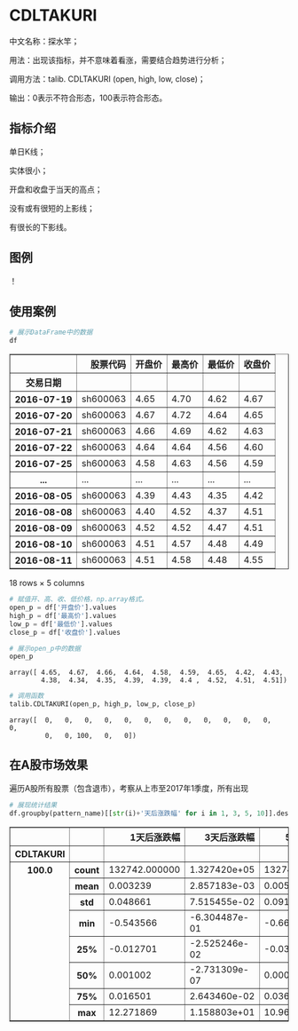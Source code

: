 
# CDLTAKURI
中文名称：探水竿；

用法：出现该指标，并不意味着看涨，需要结合趋势进行分析；

调用方法：talib. CDLTAKURI (open, high, low, close)；

输出：0表示不符合形态，100表示符合形态。

## 指标介绍
单日K线；

实体很小；

开盘和收盘于当天的高点；

没有或有很短的上影线；

有很长的下影线。

## 图例

！[](/assets/CDLTAKURI_sh600063.png)

## 使用案例


```python
# 展示DataFrame中的数据
df
```




<div>
<table border="1" class="dataframe">
  <thead>
    <tr style="text-align: right;">
      <th></th>
      <th>股票代码</th>
      <th>开盘价</th>
      <th>最高价</th>
      <th>最低价</th>
      <th>收盘价</th>
    </tr>
    <tr>
      <th>交易日期</th>
      <th></th>
      <th></th>
      <th></th>
      <th></th>
      <th></th>
    </tr>
  </thead>
  <tbody>
    <tr>
      <th>2016-07-19</th>
      <td>sh600063</td>
      <td>4.65</td>
      <td>4.70</td>
      <td>4.62</td>
      <td>4.67</td>
    </tr>
    <tr>
      <th>2016-07-20</th>
      <td>sh600063</td>
      <td>4.67</td>
      <td>4.72</td>
      <td>4.64</td>
      <td>4.65</td>
    </tr>
    <tr>
      <th>2016-07-21</th>
      <td>sh600063</td>
      <td>4.66</td>
      <td>4.69</td>
      <td>4.62</td>
      <td>4.63</td>
    </tr>
    <tr>
      <th>2016-07-22</th>
      <td>sh600063</td>
      <td>4.64</td>
      <td>4.64</td>
      <td>4.56</td>
      <td>4.60</td>
    </tr>
    <tr>
      <th>2016-07-25</th>
      <td>sh600063</td>
      <td>4.58</td>
      <td>4.63</td>
      <td>4.56</td>
      <td>4.59</td>
    </tr>
    <tr>
      <th>...</th>
      <td>...</td>
      <td>...</td>
      <td>...</td>
      <td>...</td>
      <td>...</td>
    </tr>
    <tr>
      <th>2016-08-05</th>
      <td>sh600063</td>
      <td>4.39</td>
      <td>4.43</td>
      <td>4.35</td>
      <td>4.42</td>
    </tr>
    <tr>
      <th>2016-08-08</th>
      <td>sh600063</td>
      <td>4.40</td>
      <td>4.52</td>
      <td>4.37</td>
      <td>4.51</td>
    </tr>
    <tr>
      <th>2016-08-09</th>
      <td>sh600063</td>
      <td>4.52</td>
      <td>4.52</td>
      <td>4.47</td>
      <td>4.51</td>
    </tr>
    <tr>
      <th>2016-08-10</th>
      <td>sh600063</td>
      <td>4.51</td>
      <td>4.57</td>
      <td>4.48</td>
      <td>4.49</td>
    </tr>
    <tr>
      <th>2016-08-11</th>
      <td>sh600063</td>
      <td>4.51</td>
      <td>4.58</td>
      <td>4.48</td>
      <td>4.55</td>
    </tr>
  </tbody>
</table>
<p>18 rows × 5 columns</p>
</div>




```python
# 赋值开、高、收、低价格，np.array格式。
open_p = df['开盘价'].values
high_p = df['最高价'].values
low_p = df['最低价'].values
close_p = df['收盘价'].values
```


```python
# 展示open_p中的数据
open_p
```




    array([ 4.65,  4.67,  4.66,  4.64,  4.58,  4.59,  4.65,  4.42,  4.43,
            4.38,  4.34,  4.35,  4.39,  4.39,  4.4 ,  4.52,  4.51,  4.51])




```python
# 调用函数
talib.CDLTAKURI(open_p, high_p, low_p, close_p)
```




    array([  0,   0,   0,   0,   0,   0,   0,   0,   0,   0,   0,   0,   0,
             0,   0, 100,   0,   0])



## 在A股市场效果
遍历A股所有股票（包含退市），考察从上市至2017年1季度，所有出现


```python
# 展现统计结果
df.groupby(pattern_name)[[str(i)+'天后涨跌幅' for i in 1, 3, 5, 10]].describe()
```




<div>
<table border="1" class="dataframe">
  <thead>
    <tr style="text-align: right;">
      <th></th>
      <th></th>
      <th>1天后涨跌幅</th>
      <th>3天后涨跌幅</th>
      <th>5天后涨跌幅</th>
      <th>10天后涨跌幅</th>
    </tr>
    <tr>
      <th>CDLTAKURI</th>
      <th></th>
      <th></th>
      <th></th>
      <th></th>
      <th></th>
    </tr>
  </thead>
  <tbody>
    <tr>
      <th rowspan="8" valign="top">100.0</th>
      <th>count</th>
      <td>132742.000000</td>
      <td>1.327420e+05</td>
      <td>132742.000000</td>
      <td>132742.000000</td>
    </tr>
    <tr>
      <th>mean</th>
      <td>0.003239</td>
      <td>2.857183e-03</td>
      <td>0.005568</td>
      <td>0.009105</td>
    </tr>
    <tr>
      <th>std</th>
      <td>0.048661</td>
      <td>7.515455e-02</td>
      <td>0.091139</td>
      <td>0.125261</td>
    </tr>
    <tr>
      <th>min</th>
      <td>-0.543566</td>
      <td>-6.304487e-01</td>
      <td>-0.666191</td>
      <td>-0.744156</td>
    </tr>
    <tr>
      <th>25%</th>
      <td>-0.012701</td>
      <td>-2.525246e-02</td>
      <td>-0.032257</td>
      <td>-0.047708</td>
    </tr>
    <tr>
      <th>50%</th>
      <td>0.001002</td>
      <td>-2.731309e-07</td>
      <td>0.000001</td>
      <td>0.000856</td>
    </tr>
    <tr>
      <th>75%</th>
      <td>0.016501</td>
      <td>2.643460e-02</td>
      <td>0.036351</td>
      <td>0.053599</td>
    </tr>
    <tr>
      <th>max</th>
      <td>12.271869</td>
      <td>1.158803e+01</td>
      <td>10.965817</td>
      <td>11.146967</td>
    </tr>
  </tbody>
</table>
</div>




```python

```
